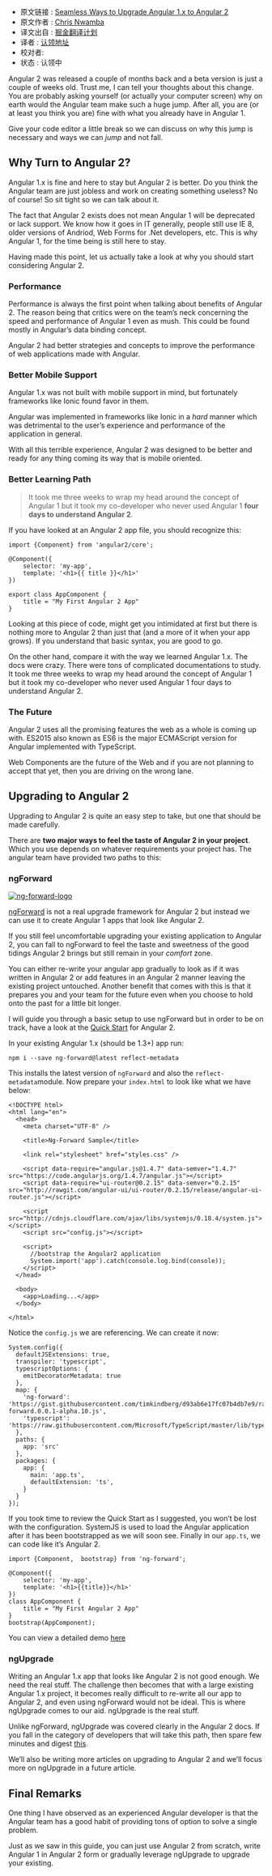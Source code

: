 * 原文链接 : [Seamless Ways to Upgrade Angular 1.x to Angular 2](https://scotch.io/tutorials/seamless-ways-to-upgrade-angular-1-x-to-angular-2)
* 原文作者 : [Chris Nwamba](https://scotch.io/author/chris92)
* 译文出自 : [掘金翻译计划](https://github.com/xitu/gold-miner)
* 译者 : [认领地址](https://github.com/xitu/gold-miner/issues/127)
* 校对者: 
* 状态 : 认领中


Angular 2 was released a couple of months back and a beta version is just a couple of weeks old. Trust me, I can tell your thoughts about this change. You are probably asking yourself (or actually your computer screen) why on earth would the Angular team make such a huge jump. After all, you are (or at least you think you are) fine with what you already have in Angular 1.

Give your code editor a little break so we can discuss on why this jump is necessary and ways we can _jump_ and not fall.

## Why Turn to Angular 2?

Angular 1.x is fine and here to stay but Angular 2 is better. Do you think the Angular team are just jobless and work on creating something useless? No of course! So sit tight so we can talk about it.

The fact that Angular 2 exists does not mean Angular 1 will be deprecated or lack support. We know how it goes in IT generally, people still use IE 8, older versions of Andriod, Web Forms for .Net developers, etc. This is why Angular 1, for the time being is still here to stay.

Having made this point, let us actually take a look at why you should start considering Angular 2.

### Performance

Performance is always the first point when talking about benefits of Angular 2\. The reason being that critics were on the team’s neck concerning the speed and performance of Angular 1 even as mush. This could be found mostly in Angular’s data binding concept.

Angular 2 had better strategies and concepts to improve the performance of web applications made with Angular.

### Better Mobile Support

Angular 1.x was not built with mobile support in mind, but fortunately frameworks like Ionic found favor in them.

Angular was implemented in frameworks like Ionic in a _hard_ manner which was detrimental to the user’s experience and performance of the application in general.

With all this terrible experience, Angular 2 was designed to be better and ready for any thing coming its way that is mobile oriented.

### Better Learning Path

> It took me three weeks to wrap my head around the concept of Angular 1 but it took my co-developer who never used Angular 1 **four days to understand Angular 2**.

If you have looked at an Angular 2 app file, you should recognize this:

    import {Component} from 'angular2/core';

    @Component({
        selector: 'my-app',
        template: '<h1>{{ title }}</h1>'
    })

    export class AppComponent { 
        title = "My First Angular 2 App"
    }

Looking at this piece of code, might get you intimidated at first but there is nothing more to Angular 2 than just that (and a more of it when your app grows). If you understand that basic syntax, you are good to go.

On the other hand, compare it with the way we learned Angular 1.x. The docs were crazy. There were tons of complicated documentations to study. It took me three weeks to wrap my head around the concept of Angular 1 but it took my co-developer who never used Angular 1 four days to understand Angular 2.

### The Future

Angular 2 uses all the promising features the web as a whole is coming up with. ES2015 also known as ES6 is the major ECMAScript version for Angular implemented with TypeScript.

Web Components are the future of the Web and if you are not planning to accept that yet, then you are driving on the wrong lane.

## Upgrading to Angular 2

Upgrading to Angular 2 is quite an easy step to take, but one that should be made carefully.

There are **two major ways to feel the taste of Angular 2 in your project**. Which you use depends on whatever requirements your project has. The angular team have provided two paths to this:

### ngForward

[![ng-forward-logo](https://scotch.io/wp-content/uploads/2015/12/ng-forward-logo.png)](https://scotch.io/wp-content/uploads/2015/12/ng-forward-logo.png)

[ngForward](https://github.com/ngUpgraders/ng-forward) is not a real upgrade framework for Angular 2 but instead we can use it to create Angular 1 apps that look like Angular 2.

If you still feel uncomfortable upgrading your existing application to Angular 2, you can fall to ngForward to feel the taste and sweetness of the good tidings Angular 2 brings but still remain in your _comfort_ zone.

You can either re-write your angular app gradually to look as if it was written in Angular 2 or add features in an Angular 2 manner leaving the existing project untouched. Another benefit that comes with this is that it prepares you and your team for the future even when you choose to hold onto the past for a little bit longer.

I will guide you through a basic setup to use ngForward but in order to be on track, have a look at the [Quick Start](https://angular.io/docs/ts/latest/quickstart.html) for Angular 2.

In your existing Angular 1.x (should be 1.3+) app run:

    npm i --save ng-forward@latest reflect-metadata

This installs the latest version of `ngForward` and also the `reflect-metadata`module. Now prepare your `index.html` to look like what we have below:

    <!DOCTYPE html>
    <html lang="en">
      <head>
        <meta charset="UTF-8" />

        <title>Ng-Forward Sample</title>

        <link rel="stylesheet" href="styles.css" />

        <script data-require="angular.js@1.4.7" data-semver="1.4.7" src="https://code.angularjs.org/1.4.7/angular.js"></script>
        <script data-require="ui-router@0.2.15" data-semver="0.2.15" src="http://rawgit.com/angular-ui/ui-router/0.2.15/release/angular-ui-router.js"></script>

        <script src="http://cdnjs.cloudflare.com/ajax/libs/systemjs/0.18.4/system.js"></script>
        <script src="config.js"></script>

        <script>
          //bootstrap the Angular2 application
          System.import('app').catch(console.log.bind(console));
        </script>
      </head>

      <body>
        <app>Loading...</app>
      </body>

    </html>

Notice the `config.js` we are referencing. We can create it now:

    System.config({
      defaultJSExtensions: true,
      transpiler: 'typescript',
      typescriptOptions: {
        emitDecoratorMetadata: true
      },
      map: {
        'ng-forward': 'https://gist.githubusercontent.com/timkindberg/d93ab6e17fc07b4db7e9/raw/b311a63e0e96078774e69f26d8e8805b7c8b0dd2/ng-forward.0.0.1-alpha.10.js',
        'typescript': 'https://raw.githubusercontent.com/Microsoft/TypeScript/master/lib/typescript.js',
      },
      paths: {
        app: 'src'
      },
      packages: {
        app: {
          main: 'app.ts',
          defaultExtension: 'ts',
        }
      }
    });

If you took time to review the Quick Start as I suggested, you won’t be lost with the configuration. SystemJS is used to load the Angular application after it has been bootstrapped as we will soon see. Finally in our `app.ts`, we can code like it’s Angular 2.

    import {Component,  bootstrap} from 'ng-forward';

    @Component({
        selector: 'my-app',
        template: '<h1>{{title}}</h1>'
    })
    class AppComponent { 
        title = "My First Angular 2 App"
    }
    bootstrap(AppComponent);

You can view a detailed demo [here](http://plnkr.co/edit/tpcJFVkcbSGhsE38lnmh?p=preview)

### ngUpgrade

Writing an Angular 1.x app that looks like Angular 2 is not good enough. We need the real stuff. The challenge then becomes that with a large existing Angular 1.x project, it becomes really difficult to re-write all our app to Angular 2, and even using ngForward would not be ideal. This is where ngUpgrade comes to our aid. ngUpgrade is the real stuff.

Unlike ngForward, ngUpgrade was covered clearly in the Angular 2 docs. If you fall in the category of developers that will take this path, then spare few minutes and digest [this](https://angular.io/docs/ts/latest/guide/upgrade.html).

We’ll also be writing more articles on upgrading to Angular 2 and we’ll focus more on ngUpgrade in a future article.

## Final Remarks

One thing I have observed as an experienced Angular developer is that the Angular team has a good habit of providing tons of option to solve a single problem.

Just as we saw in this guide, you can just use Angular 2 from scratch, write Angular 1 in Angular 2 form or gradually leverage ngUpgrade to upgrade your existing.



